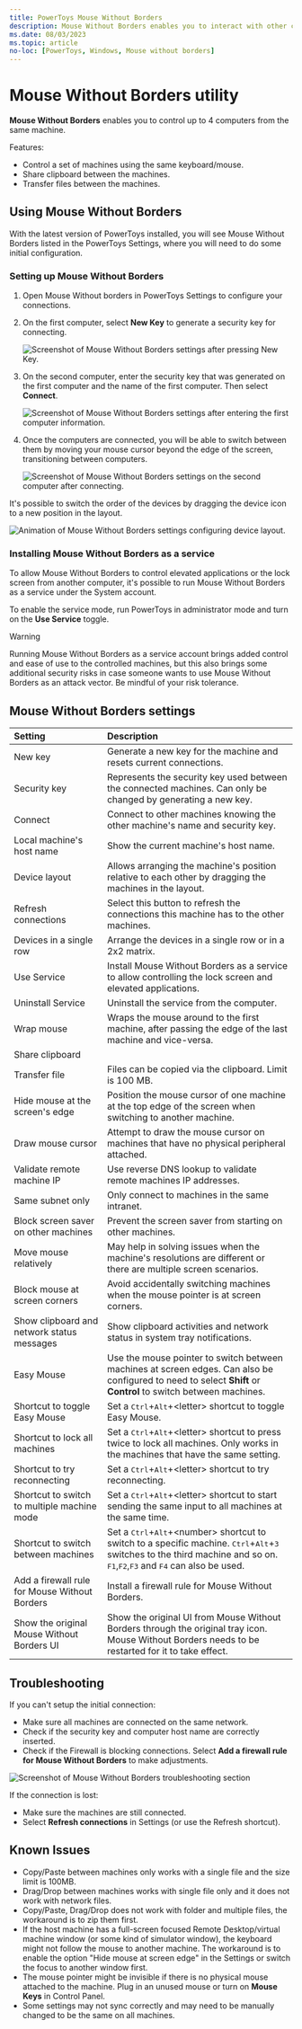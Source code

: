 ```yaml
---
title: PowerToys Mouse Without Borders
description: Mouse Without Borders enables you to interact with other computers from the same keyboard and mouse, sharing clipboard contents and files between the machines.
ms.date: 08/03/2023
ms.topic: article
no-loc: [PowerToys, Windows, Mouse without borders]
---
```


# Mouse Without Borders utility

**Mouse Without Borders** enables you to control up to 4 computers from the same machine.

Features:

- Control a set of machines using the same keyboard/mouse.
- Share clipboard between the machines.
- Transfer files between the machines.

## Using Mouse Without Borders

With the latest version of PowerToys installed, you will see Mouse Without Borders listed in the PowerToys Settings, where you will need to do some initial configuration.

### Setting up Mouse Without Borders

1. Open Mouse Without borders in PowerToys Settings to configure your connections.

2. On the first computer, select **New Key** to generate a security key for connecting.

    ![Screenshot of Mouse Without Borders settings after pressing New Key.](../images/powertoys-mouse-without-borders-press-new-key.png)

3. On the second computer, enter the security key that was generated on the first computer and the name of the first computer. Then select **Connect**.

    ![Screenshot of Mouse Without Borders settings after entering the first computer information.](../images/powertoys-mouse-without-borders-enter-security-key.png)

4. Once the computers are connected, you will be able to switch between them by moving your mouse cursor beyond the edge of the screen, transitioning between computers.

    ![Screenshot of Mouse Without Borders settings on the second computer after connecting.](../images/powertoys-mouse-without-borders-after-connect-2.png)

It's possible to switch the order of the devices by dragging the device icon to a new position in the layout.

   ![Animation of Mouse Without Borders settings configuring device layout.](../images/powertoys-mouse-without-borders-drag-device-layout.gif)

### Installing Mouse Without Borders as a service

To allow Mouse Without Borders to control elevated applications or the lock screen from another computer, it's possible to run Mouse Without Borders as a service under the System account.

To enable the service mode, run PowerToys in administrator mode and turn on the **Use Service** toggle.

> [!WARNING]
> Running Mouse Without Borders as a service account brings added control and ease of use to the controlled machines, but this also brings some additional security risks in case someone wants to use Mouse Without Borders as an attack vector. Be mindful of your risk tolerance.

## Mouse Without Borders settings

| Setting | Description |
| :-- | :-- |
| New key | Generate a new key for the machine and resets current connections. |
| Security key | Represents the security key used between the connected machines. Can only be changed by generating a new key. |
| Connect | Connect to other machines knowing the other machine's name and security key. |
| Local machine's host name | Show the current machine's host name. |
| Device layout | Allows arranging the machine's position relative to each other by dragging the machines in the layout. |
| Refresh connections | Select this button to refresh the connections this machine has to the other machines.
| Devices in a single row | Arrange the devices in a single row or in a 2x2 matrix. |
| Use Service | Install Mouse Without Borders as a service to allow controlling the lock screen and elevated applications. |
| Uninstall Service | Uninstall the service from the computer. |
| Wrap mouse | Wraps the mouse around to the first machine, after passing the edge of the last machine and vice-versa. |
| Share clipboard |  |
| Transfer file | Files can be copied via the clipboard. Limit is 100 MB. |
| Hide mouse at the screen's edge | Position the mouse cursor of one machine at the top edge of the screen when switching to another machine. |
| Draw mouse cursor | Attempt to draw the mouse cursor on machines that have no physical peripheral attached. |
| Validate remote machine IP | Use reverse DNS lookup to validate remote machines IP addresses. |
| Same subnet only | Only connect to machines in the same intranet. |
| Block screen saver on other machines | Prevent the screen saver from starting on other machines. |
| Move mouse relatively | May help in solving issues when the machine's resolutions are different or there are multiple screen scenarios. |
| Block mouse at screen corners | Avoid accidentally switching machines when the mouse pointer is at screen corners. |
| Show clipboard and network status messages | Show clipboard activities and network status in system tray notifications. |
| Easy Mouse | Use the mouse pointer to switch between machines at screen edges. Can also be configured to need to select **Shift** or **Control** to switch between machines. |
| Shortcut to toggle Easy Mouse | Set a <kbd>Ctrl</kbd>+<kbd>Alt</kbd>+\<letter> shortcut to toggle Easy Mouse. |
| Shortcut to lock all machines | Set a <kbd>Ctrl</kbd>+<kbd>Alt</kbd>+\<letter> shortcut to press twice to lock all machines. Only works in the machines that have the same setting. |
| Shortcut to try reconnecting | Set a <kbd>Ctrl</kbd>+<kbd>Alt</kbd>+\<letter> shortcut to try reconnecting. |
| Shortcut to switch to multiple machine mode | Set a <kbd>Ctrl</kbd>+<kbd>Alt</kbd>+\<letter> shortcut to start sending the same input to all machines at the same time. |
| Shortcut to switch between machines | Set a <kbd>Ctrl</kbd>+<kbd>Alt</kbd>+\<number> shortcut to switch to a specific machine. <kbd>Ctrl</kbd>+<kbd>Alt</kbd>+<kbd>3</kbd> switches to the third machine and so on. <kbd>F1</kbd>,<kbd>F2</kbd>,<kbd>F3</kbd> and <kbd>F4</kbd> can also be used. |
| Add a firewall rule for Mouse Without Borders | Install a firewall rule for Mouse Without Borders. |
| Show the original Mouse Without Borders UI | Show the original UI from Mouse Without Borders through the original tray icon. Mouse Without Borders needs to be restarted for it to take effect. |

## Troubleshooting

If you can't setup the initial connection:

- Make sure all machines are connected on the same network.
- Check if the security key and computer host name are correctly inserted.
- Check if the Firewall is blocking connections. Select **Add a firewall rule for Mouse Without Borders** to make adjustments.

![Screenshot of Mouse Without Borders troubleshooting section](../images/powertoys-mouse-without-borders-settings-troubleshooting.png)

If the connection is lost:

- Make sure the machines are still connected.
- Select **Refresh connections** in Settings (or use the Refresh shortcut).

## Known Issues

- Copy/Paste between machines only works with a single file and the size limit is 100MB.
- Drag/Drop between machines works with single file only and it does not work with network files.
- Copy/Paste, Drag/Drop does not work with folder and multiple files, the workaround is to zip them first.
- If the host machine has a full-screen focused Remote Desktop/virtual machine window (or some kind of simulator window), the keyboard might not follow the mouse to another machine. The workaround is to enable the option "Hide mouse at screen edge" in the Settings or switch the focus to another window first.
- The mouse pointer might be invisible if there is no physical mouse attached to the machine. Plug in an unused mouse or turn on **Mouse Keys** in Control Panel.
- Some settings may not sync correctly and may need to be manually changed to be the same on all machines.
